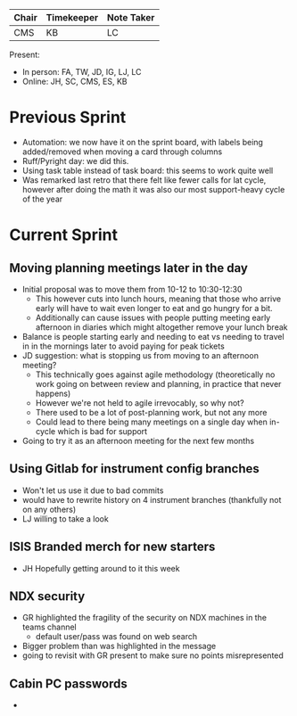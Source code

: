 | Chair | Timekeeper | Note Taker |
|-------|------------|------------|
| CMS   | KB         |LC          |

Present:
- In person: FA, TW, JD, IG, LJ, LC
- Online: JH, SC, CMS, ES, KB

# Previous Sprint
- Automation: we now have it on the sprint board, with labels being added/removed when moving a card through columns
- Ruff/Pyright day: we did this.
- Using task table instead of task board: this seems to work quite well
- Was remarked last retro that there felt like fewer calls for lat cycle, however after doing the math it was also our most support-heavy cycle of the year

# Current Sprint
## Moving planning meetings later in the day
- Initial proposal was to move them from 10-12 to 10:30-12:30
  - This however cuts into lunch hours, meaning that those who arrive early will have to wait even longer to eat and go hungry for a bit.
  - Additionally can cause issues with people putting meeting early afternoon in diaries which might altogether remove your lunch break
- Balance is people starting early and needing to eat vs needing to travel in in the mornings later to avoid paying for peak tickets
- JD suggestion: what is stopping us from moving to an afternoon meeting?
  - This technically goes against agile methodology (theoretically no work going on between review and planning, in practice that never happens)
  - However we're not held to agile irrevocably, so why not?
  - There used to be a lot of post-planning work, but not any more
  - Could lead to there being many meetings on a single day when in-cycle which is bad for support
- Going to try it as an afternoon meeting for the next few months

## Using Gitlab for instrument config branches
- Won't let us use it due to bad commits
- would have to rewrite history on 4 instrument branches (thankfully not on any others)
- LJ willing to take a look

## ISIS Branded merch for new starters
- JH Hopefully getting around to it this week

## NDX security
- GR highlighted the fragility of the security on NDX machines in the teams channel
   - default user/pass was found on web search
- Bigger problem than was highlighted in the message
- going to revisit with GR present to make sure no points misrepresented

## Cabin PC passwords
- 